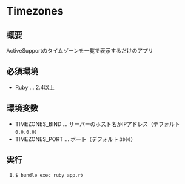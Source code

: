 # Timezones

## 概要

ActiveSupportのタイムゾーンを一覧で表示するだけのアプリ

## 必須環境

* Ruby ... 2.4以上

## 環境変数

* TIMEZONES_BIND ... サーバーのホスト名かIPアドレス（デフォルト `0.0.0.0`）
* TIMEZONES_PORT ... ポート（デフォルト `3000`）

## 実行

1. `$ bundle exec ruby app.rb`
